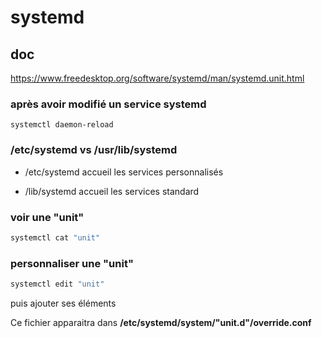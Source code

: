 # systemd

## doc

https://www.freedesktop.org/software/systemd/man/systemd.unit.html

### après avoir modifié un service systemd

`systemctl daemon-reload`

### /etc/systemd vs /usr/lib/systemd

* /etc/systemd accueil les services personnalisés

* /lib/systemd accueil les services standard 

### voir une "unit"

```bash
systemctl cat "unit"
```

### personnaliser une "unit" 

```bash
systemctl edit "unit"
```

puis ajouter ses éléments

Ce fichier apparaitra dans **/etc/systemd/system/"unit.d"/override.conf**

